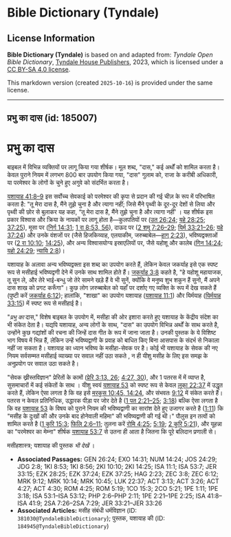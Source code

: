 # Bible Dictionary (Tyndale)

## License Information

**Bible Dictionary (Tyndale)** is based on and adapted from: _Tyndale Open Bible Dictionary_, [Tyndale House Publishers](https://tyndaleopenresources.com/), 2023, which is licensed under a [CC BY-SA 4.0 license](https://creativecommons.org/licenses/by-sa/4.0/legalcode.en).

This markdown version (created `2025-10-16`) is provided under the same license.



--------------------------------

## प्रभु का दास (id: 185007)

प्रभु का दास
============

बाइबल में विभिन्न व्यक्तियों पर लागू किया गया शीर्षक। मूल शब्द, "दास," कई अर्थों को शामिल करता है। केवल पुराने नियम में लगभग 800 बार उपयोग किया गया, "दास" गुलाम को, राजा के करीबी अधिकारी, या परमेश्वर के लोगों के चुने हुए अगुवे को संदर्भित करता है।

[यशायाह 41:8–9](https://ref.ly/Isa41:8-Isa41:9) इस सर्वोच्च सेवकाई को परमेश्वर की कृपा से प्रदान की गई चीज़ के रूप में परिभाषित करता है: "तू मेरा दास है, मैंने तुझे चुना है और त्यागा नहीं; जिसे मैंने पृथ्वी के दूर\-दूर देशों से लिया और पृथ्वी की छोर से बुलाकर यह कहा, “तू मेरा दास है, मैंने तुझे चुना है और त्यागा नहीं' । यह शीर्षक इस प्रकार विश्वास और क्रिया के नायकों पर लागू होता है—कुलपतियों पर ([उत 26:24](https://ref.ly/Gen26:24); [यहे 28:25](https://ref.ly/Ezek28:25); [37:25](https://ref.ly/Ezek37:25)), मूसा पर ([निर्ग 14:31](https://ref.ly/Exod14:31); [1 रा 8:53, 56](https://ref.ly/1Kgs8:53)), दाऊद पर ([2 शमू 7:26–29](https://ref.ly/2Sam7:26-2Sam7:29); [यिर्म 33:21–26](https://ref.ly/Jer33:21-Jer33:26); [यहे 37:24](https://ref.ly/Ezek37:24)) और उनके वंशजों पर (जैसे हिजकिय्याह, एलयाकीम, जरुब्बाबेल—[हाग् 2:23](https://ref.ly/Hag2:23)), भविष्यद्वक्ताओं पर ([2 रा 10:10](https://ref.ly/2Kgs10:10); [14:25](https://ref.ly/2Kgs14:25)), और अन्य विश्वासयोग्य इस्राएलियों पर, जैसे यहोशू और कालेब ([गिन 14:24](https://ref.ly/Num14:24); [यहो 24:29](https://ref.ly/Josh24:29); [न्यायि 2:8](https://ref.ly/Judg2:8))।

यशायाह के अलावा अन्य भविष्यद्वक्ता इस शब्द का उपयोग करते हैं, लेकिन केवल जकर्याह इसे एक स्पष्ट रूप से मसीहाई भविष्यद्वणी देने में उनके साथ शामिल होते हैं। [जकर्याह 3:8](https://ref.ly/Zech3:8) कहते है, "हे यहोशू महायाजक, तू सुन ले, और तेरे भाई\-बन्धु जो तेरे सामने खड़े हैं वे भी सुनें, क्योंकि वे मनुष्य शुभ शकुन हैं सुनो, मैं अपने दास शाख को प्रगट करूँगा"। कुछ लोग ज़रुब्बाबेल को यहाँ पर दर्शाए गए व्यक्ति के रूप में देख सकते हैं (पुष्टी करें [जकर्याह 6:12](https://ref.ly/Zech6:12)); हालांकि, "शाखा" का उपयोग यशायाह ([यशायाह 11:1](https://ref.ly/Isa11:1)) और यिर्मयाह ([यिर्मयाह 33:15](https://ref.ly/Jer33:15)) में स्पष्ट रूप से मसीहाई है।

"*प्रभु का* दास," विशेष बाइबल के उपयोग में, मसीहा की ओर इशारा करते हुए यशायाह के केंद्रीय संदेश का भी संकेत देता है। यद्यपि यशायाह, अन्य लोगों के साथ, "दास" का उपयोग विभिन्न अर्थों के साथ करते है, उन्होंने कुछ गद्यांशों की रचना की जिन्हें दास गीत के रूप में जाना जाता है। उनकी पुस्तक के ये विशिष्ट भाग विषय में भिन्न हैं, लेकिन उन्हें भविष्यद्वाणी के प्रवाह को बाधित किए बिना आसपास के संदर्भ से निकाला नहीं जा सकता है। यशायाह का ध्यान भविष्य के मसीहा\-सेवक पर है। कोई भी यशायाह के सेवक की नए नियम सर्वसम्मत मसीहाई व्याख्या पर सवाल नहीं उठा सकते , न ही यीशु मसीह के लिए इस समझ के अनुप्रयोग पर सवाल उठा सकते है।

"सेवक ख्रीस्तविज्ञान" प्रेरितों के कामों ([प्रेरि 3:13, 26](https://ref.ly/Acts3:13); [4:27, 30](https://ref.ly/Acts4:27)), और 1 पतरस में में व्याप्त है, सुसमाचारों में कई संकेतों के साथ । यीशु स्वयं [यशायाह 53](https://ref.ly/Isa53:1-Isa53:12) को स्पष्ट रूप से केवल [लूका 22:37](https://ref.ly/Luke22:37) में उद्धृत करते हैं, लेकिन ऐसा लगता है कि वह इसे [मरकुस 10:45, 14:24](https://ref.ly/Mark10:45), और संभवतः [9:12](https://ref.ly/Mark9:12) में संकेत करते हैं। पतरस न केवल प्रतिनिधिक, उद्धारक पीड़ा पर जोर देते है ([1 पत 2:21–25](https://ref.ly/1Pet2:21-1Pet2:25); [3:18](https://ref.ly/1Pet3:18)) बल्कि ऐसा लगता है कि वह [यशायाह 53](https://ref.ly/Isa53:1-Isa53:12) के विषय को पुराने नियम की भविष्यद्वाणी का सारांश देते हुए उजागर करते है ([1:11](https://ref.ly/1Pet1:11)) कि "मसीह के दुःखों की और उनके बाद होनेवाली महिमा" की भविष्यद्वाणी की गई थी।" पौलुस इन तत्वों को शामिल करते है ([1 कुरि 15:3](https://ref.ly/1Cor15:3); [फिलि 2:6–11](https://ref.ly/Phil2:6-Phil2:11); तुलना करें [रोमि 4:25](https://ref.ly/Rom4:25); [5:19](https://ref.ly/Rom5:19); [2 कुरि 5:21](https://ref.ly/2Cor5:21)), और यूहन्ना का "परमेश्वर का मेम्ना" शीर्षक [यशायाह 53:7](https://ref.ly/Isa53:7) से उतना ही आता है जितना कि पूरे बलिदान प्रणाली से।

मसीहशास्त्र; यशायाह की पुस्तक *भी देखें* ।

* **Associated Passages:** GEN 26:24; EXO 14:31; NUM 14:24; JOS 24:29; JDG 2:8; 1KI 8:53; 1KI 8:56; 2KI 10:10; 2KI 14:25; ISA 11:1; ISA 53:7; JER 33:15; EZK 28:25; EZK 37:24; EZK 37:25; HAG 2:23; ZEC 3:8; ZEC 6:12; MRK 9:12; MRK 10:14; MRK 10:45; LUK 22:37; ACT 3:13; ACT 3:26; ACT 4:27; ACT 4:30; ROM 4:25; ROM 5:19; 1CO 15:3; 2CO 5:21; 1PE 1:11; 1PE 3:18; ISA 53:1–ISA 53:12; PHP 2:6–PHP 2:11; 1PE 2:21–1PE 2:25; ISA 41:8–ISA 41:9; 2SA 7:26–2SA 7:29; JER 33:21–JER 33:26
* **Associated Articles:** मसीह संबंधी धर्मविज्ञान (ID: `381030@TyndaleBibleDictionary`); पुस्तक, यशायाह की  (ID: `184945@TyndaleBibleDictionary`)

